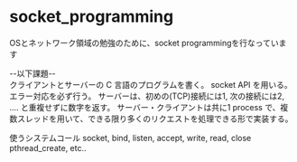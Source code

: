 # socket_programming
OSとネットワーク領域の勉強のために、socket programmingを行なっています

--以下課題--   
クライアントとサーバーの C 言語のプログラムを書く。
socket API を用いる。エラー対応を必ず行う。
サーバーは、初めの(TCP)接続には1, 次の接続には2, .... と重複せずに数字を返す。
サーバー・クライアントは共に1 process で、複数スレッドを用いて、できる限り多くのリクエストを処理できる形で実装する。

使うシステムコール
socket, bind, listen, accept, write, read, close
pthread_create, etc..
